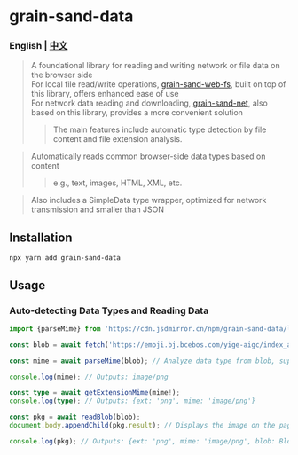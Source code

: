 # grain-sand-data
### English | [中文](README.cn.md)
> A foundational library for reading and writing network or file data on the browser side<br/>
> For local file read/write operations, [grain-sand-web-fs](https://www.npmjs.com/package/grain-sand-web-fs), built on top of this library, offers enhanced ease of use<br/>
> For network data reading and downloading, [grain-sand-net](https://www.npmjs.com/package/grain-sand-net), also based on this library, provides a more convenient solution
>> The main features include automatic type detection by file content and file extension analysis.

> Automatically reads common browser-side data types based on content
>> e.g., text, images, HTML, XML, etc.

> Also includes a SimpleData type wrapper, optimized for network transmission and smaller than JSON


## Installation
```shell
npx yarn add grain-sand-data
```

## Usage
### Auto-detecting Data Types and Reading Data
```ts
import {parseMime} from 'https://cdn.jsdmirror.cn/npm/grain-sand-data/lib/index.web.js'

const blob = await fetch('https://emoji.bj.bcebos.com/yige-aigc/index_aigc/final/toolspics/15.png').then(r => r.blob());

const mime = await parseMime(blob); // Analyze data type from blob, supports images, text, videos, segments, etc.

console.log(mime); // Outputs: image/png

const type = await getExtensionMime(mime!);
console.log(type); // Outputs: {ext: 'png', mime: 'image/png'}

const pkg = await readBlob(blob);
document.body.appendChild(pkg.result); // Displays the image on the page

console.log(pkg); // Outputs: {ext: 'png', mime: 'image/png', blob: Blob, type: 2, result: img}
```